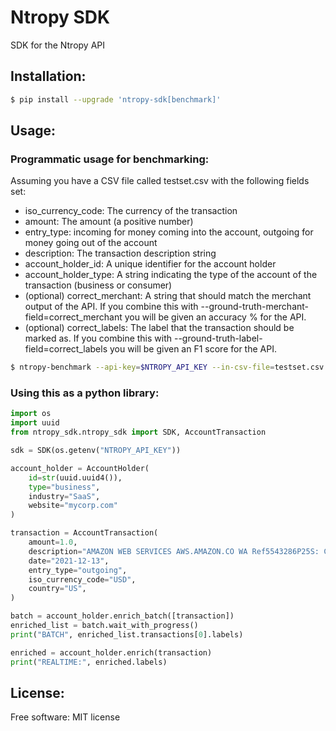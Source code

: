 # Ntropy SDK

SDK for the Ntropy API

## Installation:

```bash
$ pip install --upgrade 'ntropy-sdk[benchmark]'
```

## Usage:
### Programmatic usage for benchmarking:
Assuming you have a CSV file called testset.csv with the following fields set:
* iso_currency_code: The currency of the transaction
* amount: The amount (a positive number)
* entry_type: incoming for money coming into the account, outgoing for money going out of the account
* description: The transaction description string
* account_holder_id: A unique identifier for the account holder
* account_holder_type: A string indicating the type of the account of the transaction (business or consumer)
* (optional) correct_merchant: A string that should match the merchant output of the API. If you combine this with --ground-truth-merchant-field=correct_merchant you will be given an accuracy % for the API.
* (optional) correct_labels: The label that the transaction should be marked as. If you combine this with --ground-truth-label-field=correct_labels you will be given an F1 score for the API.


```bash
$ ntropy-benchmark --api-key=$NTROPY_API_KEY --in-csv-file=testset.csv --out-csv-file=enriched.csv --ground-truth-label-field=correct_labels
```

### Using this as a python library:

```python
import os
import uuid
from ntropy_sdk.ntropy_sdk import SDK, AccountTransaction

sdk = SDK(os.getenv("NTROPY_API_KEY"))

account_holder = AccountHolder(
    id=str(uuid.uuid4()),
    type="business",
    industry="SaaS",
    website="mycorp.com"
)

transaction = AccountTransaction(
    amount=1.0,
    description="AMAZON WEB SERVICES AWS.AMAZON.CO WA Ref5543286P25S: Crd15",
    date="2021-12-13",
    entry_type="outgoing",
    iso_currency_code="USD",
    country="US",
)

batch = account_holder.enrich_batch([transaction])
enriched_list = batch.wait_with_progress()
print("BATCH", enriched_list.transactions[0].labels)

enriched = account_holder.enrich(transaction)
print("REALTIME:", enriched.labels)
```

## License:
Free software: MIT license


